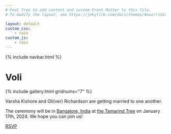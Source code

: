 ```yaml
---
# Feel free to add content and custom Front Matter to this file.
# To modify the layout, see https://jekyllrb.com/docs/themes/#overriding-theme-defaults

layout: default
custom_css:
    - rain
custom_js:
    - rain
---
```

{% include navbar.html %}


<div class="center">
<h1 class="main-title"><span class="varsha">V</span><span class="oli">oli</span></h1>
</div>



<!-- <div class="gallery-spacer"></div> -->
<div class="fullpagewidth">
<div class="" style="--hex-spacing:5px; --imgwidth:200px; --imgheight:230px;">
{% include gallery.html gridnums="7" %} <!--6,3-->
</div>
</div>
<!-- <div class="small-spacer"></div> -->

<!-- Varsha and Oli met at Cornell... -->


Varsha Kishore
and 
Oli(ver) Richardson
are getting married to one another.
<!--  -->
The ceremony will be 
in 
[Bangalore, India](https://maps.app.goo.gl/XyncfmUAKSynTgSL8)
at 
[the Tamarind Tree](https://www.thetamarindtree.in/)
on January 17th, 2024.
We hope you can join us!

<div class="center">
<div class="nav-item rsvp">
    <a href="form"> RSVP </a>
</div>
</div>

